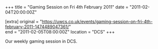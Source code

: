 +++
title = "Gaming Session on Fri 4th February 2011"
date = "2011-02-04T20:00:00Z"

[extra]
original = "https://uwcs.co.uk/events/gaming-session-on-fri-4th-february-2011-1474489047361/"    
end = "2011-02-05T08:00:00Z"
location = "DCS"
+++

Our weekly gaming session in DCS.

